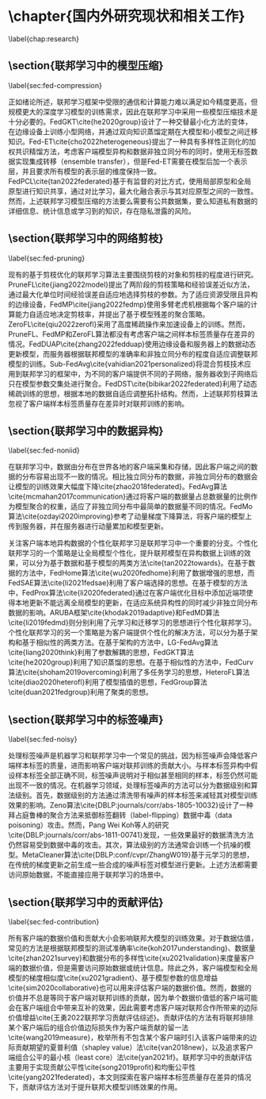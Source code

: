# \chapter{国内外研究现状和相关工作}

\label{chap:research}

## \section{联邦学习中的模型压缩}

\label{sec:fed-compression}

正如绪论所述，联邦学习框架中受限的通信和计算能力难以满足如今精度更高，但规模更大的深度学习模型的训练需求，因此在联邦学习中采用一些模型压缩技术是十分必要的。FedGKT\cite{he2020group}设计了一种交替最小化方法的变体，在边缘设备上训练小型网络，并通过双向知识蒸馏定期在大模型和小模型之间迁移知识。Fed-ET\cite{cho2022heterogeneous}提出了一种具有多样性正则化的加权共识精馏方法，考虑客户端模型异构和数据非独立同分布的同时，使用无标签数据实现集成转移（ensemble transfer），但是Fed-ET需要在模型后加一个表示层，并且要求所有模型的表示层的维度保持一致。FedPCL\cite{tan2022federated}基于有监督的对比方式，使用局部原型和全局原型进行知识共享，通过对比学习，最大化融合表示与其对应原型之间的一致性。然而，上述联邦学习模型压缩的方法要么需要有公共数据集，要么知道私有数据的详细信息、统计信息或学习到的知识，存在隐私泄露的风险。



## \section{联邦学习中的网络剪枝}

\label{sec:fed-pruning}

现有的基于剪枝优化的联邦学习算法主要围绕剪枝的对象和剪枝的程度进行研究。PruneFL\cite{jiang2022model}提出了两阶段的剪枝策略和经验误差近似方法，通过最大化单位时间经验误差自适应地选择剪枝的参数。为了适应资源受限且异构的边缘设备，FedMP\cite{jiang2022fedmp}使用多臂老虎机根据每个客户端的计算能力自适应地决定剪枝率，并提出了基于模型残差的聚合策略。ZeroFL\cite{qiu2022zerofl}采用了高度稀疏操作来加速设备上的训练。然而，PruneFL、FedMP和ZeroFL算法都没有考虑客户端之间样本标签质量存在差异的情况。FedDUAP\cite{zhang2022fedduap}使用边缘设备和服务器上的数据动态更新模型，而服务器根据联邦模型的准确率和非独立同分布的程度自适应调整联邦模型的训练。Sub-FedAvg\cite{vahidian2021personalized}将混合剪枝技术应用到联邦学习的框架中，为不同的客户端提供不同的子网络，服务器收到子网络后只在模型参数交集处进行聚合。FedDST\cite{bibikar2022federated}利用了动态稀疏训练的思想，根据本地的数据自适应调整拓扑结构。然而，上述联邦剪枝算法忽视了客户端样本标签质量存在差异时对联邦训练的影响。



## \section{联邦学习中的数据异构}

\label{sec:fed-noniid}

在联邦学习中，数据由分布在世界各地的客户端采集和存储，因此客户端之间的数据的分布容易出现不一致的情况。相比独立同分布的数据，非独立同分布的数据会让模型的训练效果大幅度下降\cite{zhao2018federated}。FedAvg算法\cite{mcmahan2017communication}通过将客户端的数据量占总数据量的比例作为模型聚合的权重，适应了非独立同分布中最简单的数据量不同的情况。FedMo算法\cite{ozdayi2020improving}参考了动量梯度下降算法，将客户端的模型上传到服务器，并在服务器进行动量累加和模型更新。

关注客户端本地异构数据的个性化联邦学习是联邦学习中一个重要的分支。个性化联邦学习的一个策略是让全局模型个性化，提升联邦模型在异构数据上训练的效果，可以分为基于数据和基于模型的两类方法\cite{tan2022towards}。在基于数据的方法中，FedHome算法\cite{wu2020fedhome}利用了数据增强的思想，而FedSAE算法\cite{li2021fedsae}利用了客户端选择的思想。在基于模型的方法中，FedProx算法\cite{li2020federated}通过在客户端优化目标中添加近端项使得本地更新不能远离全局模型的更新，在适应系统异构性的同时减少非独立同分布数据的影响。ARUBA框架\cite{khodak2019adaptive}和FedMD算法\cite{li2019fedmd}则分别利用了元学习和迁移学习的思想进行个性化联邦学习。个性化联邦学习的另一个策略是为客户端提供个性化的解决方法，可以分为基于架构和基于相似性的两类方法。在基于架构的方法中，LG-FedAvg算法\cite{liang2020think}利用了参数解耦的思想，FedGKT算法\cite{he2020group}利用了知识蒸馏的思想。在基于相似性的方法中，FedCurv算法\cite{shoham2019overcoming}利用了多任务学习的思想，HeteroFL算法\cite{diao2020heterofl}利用了模型插值的思想，FedGroup算法\cite{duan2021fedgroup}利用了聚类的思想。



## \section{联邦学习中的标签噪声}

\label{sec:fed-noisy}

处理标签噪声是机器学习和联邦学习中一个常见的挑战，因为标签噪声会降低客户端样本标签的质量，进而影响客户端对联邦训练的贡献大小。与样本标签异构中假设样本标签全部正确不同，标签噪声说明对于相似甚至相同的样本，标签仍然可能出现不一致的情况。在机器学习领域，处理标签噪声的方法可以分为数据级别和算法级别。首先，数据级别的方法通过清洗带有噪声的样本标签来减轻其对模型训练效果的影响。Zeno算法\cite{DBLP:journals/corr/abs-1805-10032}设计了一种拜占庭鲁棒的聚合方法来抵御标签翻转（label-flipping）数据中毒（data poisoning）攻击。然而，Pang Wei Koh等人的研究\cite{DBLP:journals/corr/abs-1811-00741}发现，一些效果最好的数据清洗方法仍然容易受到数据中毒的攻击。其次，算法级别的方法通常会训练一个抗噪的模型。MetaCleaner算法\cite{DBLP:conf/cvpr/ZhangW019}基于元学习的思想，在传统的梯度更新之前生成一些合成的噪声标签对模型进行更新。上述方法都需要访问原始数据，不能直接应用于联邦学习的场景中。



## \section{联邦学习中的贡献评估}

\label{sec:fed-contribution}

所有客户端的数据价值和贡献大小会影响联邦大模型的训练效果。对于数据估值，常见的方法是根据联邦模型的测试准确率\cite{koh2017understanding}、数据量\cite{zhan2021survey}和数据分布的多样性\cite{xu2021validation}来度量客户端的数据价值，但是需要访问原始数据或统计信息。除此之外，客户端模型和全局模型的梯度相似度\cite{xu2021gradient}、基于模型参数的信息增益\cite{sim2020collaborative}也可以用来评估客户端的数据价值。然而，数据的价值并不总是等同于客户端对联邦训练的贡献，因为单个数据价值低的客户端可能会在客户端组合中带来互补的效果，因此需要考虑客户端对联邦合作所带来的边际价值增益\cite{王勇2022联邦学习贡献评估综述}。贡献评估的方法有将联邦排除某个客户端后的组合价值边际损失作为客户端贡献的留一法\cite{wang2019measure}，枚举所有不包含某个客户端时引入该客户端带来的边际贡献期望的夏普利值（shapley value）法\cite{van2018new}，以及追求客户端组合公平的最小核（least core）法\cite{yan2021if}。联邦学习中的贡献评估主要用于实现贡献公平性\cite{song2019profit}和均衡公平性\cite{yang2021federated}，本文则探索在客户端样本标签质量存在差异的情况下，贡献评估方法对于提升联邦大模型训练效果的作用。